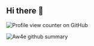 ## Hi there 👋

![Profile view counter on GitHub](https://komarev.com/ghpvc/?username=aw4e)

<img src="http://github-profile-summary-cards.vercel.app/api/cards/profile-details?username=aw4e&theme=algolia" alt="Aw4e github summary"/>
